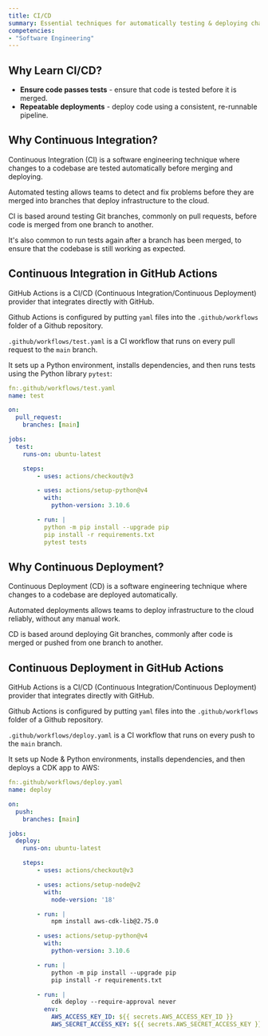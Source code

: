 ```yaml
---
title: CI/CD
summary: Essential techniques for automatically testing & deploying changes to code.
competencies:
- "Software Engineering"
---
```


## Why Learn CI/CD?

- **Ensure code passes tests** - ensure that code is tested before it is merged.
- **Repeatable deployments** - deploy code using a consistent, re-runnable pipeline.

## Why Continuous Integration?

Continuous Integration (CI) is a software engineering technique where changes to a codebase are tested automatically before merging and deploying. 

Automated testing allows teams to detect and fix problems before they are merged into branches that deploy infrastructure to the cloud.

CI is based around testing Git branches, commonly on pull requests, before code is merged from one branch to another.  

It's also common to run tests again after a branch has been merged, to ensure that the codebase is still working as expected.

## Continuous Integration in GitHub Actions

GitHub Actions is a CI/CD (Continuous Integration/Continuous Deployment) provider that integrates directly with GitHub.

Github Actions is configured by putting `yaml` files into the `.github/workflows` folder of a Github repository.

`.github/workflows/test.yaml` is a CI workflow that runs on every pull request to the `main` branch.

It sets up a Python environment, installs dependencies, and then runs tests using the Python library `pytest`:

```yaml
fn:.github/workflows/test.yaml
name: test

on:
  pull_request:
    branches: [main]

jobs:
  test:
    runs-on: ubuntu-latest

    steps:
        - uses: actions/checkout@v3

        - uses: actions/setup-python@v4
          with:
            python-version: 3.10.6

        - run: |
          python -m pip install --upgrade pip
          pip install -r requirements.txt
          pytest tests
```

## Why Continuous Deployment?

Continuous Deployment (CD) is a software engineering technique where changes to a codebase are deployed automatically.

Automated deployments allows teams to deploy infrastructure to the cloud reliably, without any manual work.

CD is based around deploying Git branches, commonly after code is merged or pushed from one branch to another.

## Continuous Deployment in GitHub Actions

GitHub Actions is a CI/CD (Continuous Integration/Continuous Deployment) provider that integrates directly with GitHub.

Github Actions is configured by putting `yaml` files into the `.github/workflows` folder of a Github repository.

`.github/workflows/deploy.yaml` is a CI workflow that runs on every push to the `main` branch.

It sets up Node & Python environments, installs dependencies, and then deploys a CDK app to AWS:

```yaml
fn:.github/workflows/deploy.yaml
name: deploy

on:
  push:
    branches: [main]

jobs:
  deploy:
    runs-on: ubuntu-latest

    steps:
        - uses: actions/checkout@v3

        - uses: actions/setup-node@v2
          with:
            node-version: '18'

        - run: |
            npm install aws-cdk-lib@2.75.0

        - uses: actions/setup-python@v4
          with:
            python-version: 3.10.6

        - run: |
            python -m pip install --upgrade pip
            pip install -r requirements.txt

        - run: |
            cdk deploy --require-approval never
          env:
            AWS_ACCESS_KEY_ID: ${{ secrets.AWS_ACCESS_KEY_ID }}
            AWS_SECRET_ACCESS_KEY: ${{ secrets.AWS_SECRET_ACCESS_KEY }}
```
